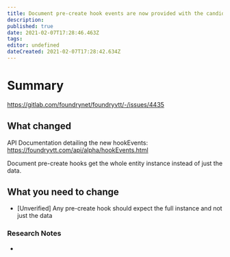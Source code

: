 ```yaml
---
title: Document pre-create hook events are now provided with the candidate Document instance instead of merely the raw data object provided for the creation.
description: 
published: true
date: 2021-02-07T17:28:46.463Z
tags: 
editor: undefined
dateCreated: 2021-02-07T17:28:42.634Z
---
```


# Summary
https://gitlab.com/foundrynet/foundryvtt/-/issues/4435

## What changed
API Documentation detailing the new hookEvents: https://foundryvtt.com/api/alpha/hookEvents.html

Document pre-create hooks get the whole entity instance instead of just the data.

## What you need to change

- [Unverified] Any pre-create hook should expect the full instance and not just the data

### Research Notes

- 